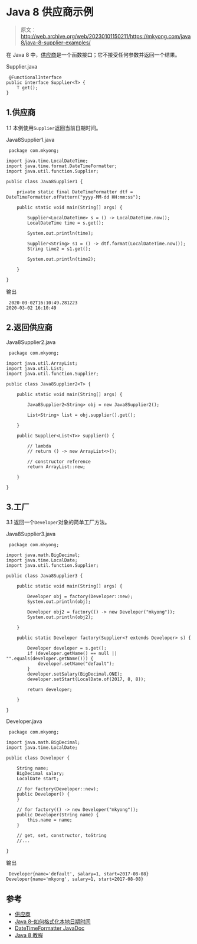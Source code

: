 # Java 8 供应商示例

> 原文：<http://web.archive.org/web/20230101150211/https://mkyong.com/java8/java-8-supplier-examples/>

在 Java 8 中，[供应商](http://web.archive.org/web/20221206011825/https://docs.oracle.com/javase/8/docs/api/java/util/function/Supplier.html)是一个函数接口；它不接受任何参数并返回一个结果。

Supplier.java

```
 @FunctionalInterface
public interface Supplier<T> {
    T get();
} 
```

## 1.供应商

1.1 本例使用`Supplier`返回当前日期时间。

Java8Supplier1.java

```
 package com.mkyong;

import java.time.LocalDateTime;
import java.time.format.DateTimeFormatter;
import java.util.function.Supplier;

public class Java8Supplier1 {

    private static final DateTimeFormatter dtf = DateTimeFormatter.ofPattern("yyyy-MM-dd HH:mm:ss");

    public static void main(String[] args) {

        Supplier<LocalDateTime> s = () -> LocalDateTime.now();
        LocalDateTime time = s.get();

        System.out.println(time);

        Supplier<String> s1 = () -> dtf.format(LocalDateTime.now());
        String time2 = s1.get();

        System.out.println(time2);

    }

} 
```

输出

```
 2020-03-02T16:10:49.281223
2020-03-02 16:10:49 
```

## 2.返回供应商

Java8Supplier2.java

```
 package com.mkyong;

import java.util.ArrayList;
import java.util.List;
import java.util.function.Supplier;

public class Java8Supplier2<T> {

    public static void main(String[] args) {

        Java8Supplier2<String> obj = new Java8Supplier2();

        List<String> list = obj.supplier().get();

    }

    public Supplier<List<T>> supplier() {

        // lambda
        // return () -> new ArrayList<>();

        // constructor reference
        return ArrayList::new;

    }

} 
```

## 3.工厂

3.1 返回一个`Developer`对象的简单工厂方法。

Java8Supplier3.java

```
 package com.mkyong;

import java.math.BigDecimal;
import java.time.LocalDate;
import java.util.function.Supplier;

public class Java8Supplier3 {

    public static void main(String[] args) {

        Developer obj = factory(Developer::new);
        System.out.println(obj);

        Developer obj2 = factory(() -> new Developer("mkyong"));
        System.out.println(obj2);

    }

    public static Developer factory(Supplier<? extends Developer> s) {

        Developer developer = s.get();
        if (developer.getName() == null || "".equals(developer.getName())) {
            developer.setName("default");
        }
        developer.setSalary(BigDecimal.ONE);
        developer.setStart(LocalDate.of(2017, 8, 8));

        return developer;

    }

} 
```

Developer.java

```
 package com.mkyong;

import java.math.BigDecimal;
import java.time.LocalDate;

public class Developer {

    String name;
    BigDecimal salary;
    LocalDate start;

    // for factory(Developer::new);
    public Developer() {
    }

    // for factory(() -> new Developer("mkyong"));
    public Developer(String name) {
        this.name = name;
    }

    // get, set, constructor, toString
    //...

} 
```

输出

```
 Developer{name='default', salary=1, start=2017-08-08}
Developer{name='mkyong', salary=1, start=2017-08-08} 
```

## 参考

*   [供应商](http://web.archive.org/web/20221206011825/https://docs.oracle.com/javase/8/docs/api/java/util/function/Supplier.html)
*   [Java 8–如何格式化本地日期时间](/web/20221206011825/https://mkyong.com/java8/java-8-how-to-format-localdatetime/)
*   [DateTimeFormatter JavaDoc](http://web.archive.org/web/20221206011825/https://docs.oracle.com/javase/8/docs/api/java/time/format/DateTimeFormatter.html)
*   [Java 8 教程](/web/20221206011825/https://mkyong.com/tutorials/java-8-tutorials/)

<input type="hidden" id="mkyong-current-postId" value="15514">